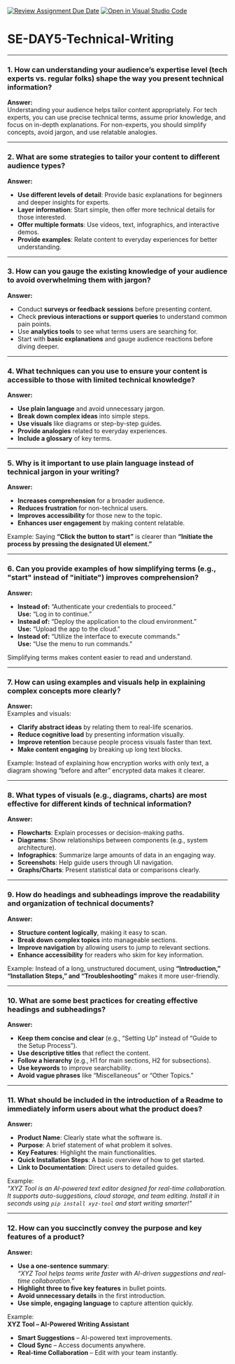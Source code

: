 [![Review Assignment Due Date](https://classroom.github.com/assets/deadline-readme-button-22041afd0340ce965d47ae6ef1cefeee28c7c493a6346c4f15d667ab976d596c.svg)](https://classroom.github.com/a/zsAR-pyY)
[![Open in Visual Studio Code](https://classroom.github.com/assets/open-in-vscode-2e0aaae1b6195c2367325f4f02e2d04e9abb55f0b24a779b69b11b9e10269abc.svg)](https://classroom.github.com/online_ide?assignment_repo_id=18623019&assignment_repo_type=AssignmentRepo)
# SE-DAY5-Technical-Writing

---

### **1. How can understanding your audience’s expertise level (tech experts vs. regular folks) shape the way you present technical information?**  

**Answer:**  
Understanding your audience helps tailor content appropriately. For tech experts, you can use precise technical terms, assume prior knowledge, and focus on in-depth explanations. For non-experts, you should simplify concepts, avoid jargon, and use relatable analogies.

---

### **2. What are some strategies to tailor your content to different audience types?**  

**Answer:**  
- **Use different levels of detail**: Provide basic explanations for beginners and deeper insights for experts.  
- **Layer information**: Start simple, then offer more technical details for those interested.  
- **Offer multiple formats**: Use videos, text, infographics, and interactive demos.  
- **Provide examples**: Relate content to everyday experiences for better understanding.  

---

### **3. How can you gauge the existing knowledge of your audience to avoid overwhelming them with jargon?**  

**Answer:**  
- Conduct **surveys or feedback sessions** before presenting content.  
- Check **previous interactions or support queries** to understand common pain points.  
- Use **analytics tools** to see what terms users are searching for.  
- Start with **basic explanations** and gauge audience reactions before diving deeper.  

---

### **4. What techniques can you use to ensure your content is accessible to those with limited technical knowledge?**  

**Answer:**  
- **Use plain language** and avoid unnecessary jargon.  
- **Break down complex ideas** into simple steps.  
- **Use visuals** like diagrams or step-by-step guides.  
- **Provide analogies** related to everyday experiences.  
- **Include a glossary** of key terms.  

---

### **5. Why is it important to use plain language instead of technical jargon in your writing?**  

**Answer:**  
- **Increases comprehension** for a broader audience.  
- **Reduces frustration** for non-technical users.  
- **Improves accessibility** for those new to the topic.  
- **Enhances user engagement** by making content relatable.  

Example: Saying **“Click the button to start”** is clearer than **“Initiate the process by pressing the designated UI element.”**  

---

### **6. Can you provide examples of how simplifying terms (e.g., "start" instead of "initiate") improves comprehension?**  

**Answer:**  
- **Instead of:** “Authenticate your credentials to proceed.”  
  **Use:** “Log in to continue.”  
- **Instead of:** “Deploy the application to the cloud environment.”  
  **Use:** “Upload the app to the cloud.”  
- **Instead of:** “Utilize the interface to execute commands.”  
  **Use:** “Use the menu to run commands.”  

Simplifying terms makes content easier to read and understand.  

---

### **7. How can using examples and visuals help in explaining complex concepts more clearly?**  

**Answer:**  
Examples and visuals:  
- **Clarify abstract ideas** by relating them to real-life scenarios.  
- **Reduce cognitive load** by presenting information visually.  
- **Improve retention** because people process visuals faster than text.  
- **Make content engaging** by breaking up long text blocks.  

Example: Instead of explaining how encryption works with only text, a diagram showing “before and after” encrypted data makes it clearer.  

---

### **8. What types of visuals (e.g., diagrams, charts) are most effective for different kinds of technical information?**  

**Answer:**  
- **Flowcharts**: Explain processes or decision-making paths.  
- **Diagrams**: Show relationships between components (e.g., system architecture).  
- **Infographics**: Summarize large amounts of data in an engaging way.  
- **Screenshots**: Help guide users through UI navigation.  
- **Graphs/Charts**: Present statistical data or comparisons clearly.  

---

### **9. How do headings and subheadings improve the readability and organization of technical documents?**  

**Answer:**  
- **Structure content logically**, making it easy to scan.  
- **Break down complex topics** into manageable sections.  
- **Improve navigation** by allowing users to jump to relevant sections.  
- **Enhance accessibility** for readers who skim for key information.  

Example: Instead of a long, unstructured document, using **“Introduction,” “Installation Steps,” and “Troubleshooting”** makes it more user-friendly.  

---

### **10. What are some best practices for creating effective headings and subheadings?**  

**Answer:**  
- **Keep them concise and clear** (e.g., “Setting Up” instead of “Guide to the Setup Process”).  
- **Use descriptive titles** that reflect the content.  
- **Follow a hierarchy** (e.g., H1 for main sections, H2 for subsections).  
- **Use keywords** to improve searchability.  
- **Avoid vague phrases** like “Miscellaneous” or “Other Topics.”  

---

### **11. What should be included in the introduction of a Readme to immediately inform users about what the product does?**  

**Answer:**  
- **Product Name**: Clearly state what the software is.  
- **Purpose**: A brief statement of what problem it solves.  
- **Key Features**: Highlight the main functionalities.  
- **Quick Installation Steps**: A basic overview of how to get started.  
- **Link to Documentation**: Direct users to detailed guides.  

Example:  
*"XYZ Tool is an AI-powered text editor designed for real-time collaboration. It supports auto-suggestions, cloud storage, and team editing. Install it in seconds using `pip install xyz-tool` and start writing smarter!"*  

---

### **12. How can you succinctly convey the purpose and key features of a product?**  

**Answer:**  
- **Use a one-sentence summary**:  
  *“XYZ Tool helps teams write faster with AI-driven suggestions and real-time collaboration.”*  
- **Highlight three to five key features** in bullet points.  
- **Avoid unnecessary details** in the first introduction.  
- **Use simple, engaging language** to capture attention quickly.  

Example:  
**XYZ Tool – AI-Powered Writing Assistant**  
-  **Smart Suggestions** – AI-powered text improvements.  
-  **Cloud Sync** – Access documents anywhere.  
-  **Real-time Collaboration** – Edit with your team instantly.  
